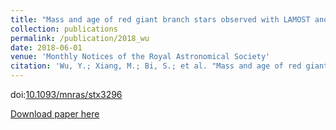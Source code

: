```yaml
---
title: "Mass and age of red giant branch stars observed with LAMOST and Kepler"
collection: publications
permalink: /publication/2018_wu
date: 2018-06-01
venue: 'Monthly Notices of the Royal Astronomical Society'
citation: 'Wu, Y.; Xiang, M.; Bi, S.; et al. "Mass and age of red giant branch stars observed with LAMOST and Kepler", 2018, MNRAS, 475, 3633'
---
```


doi:[10.1093/mnras/stx3296](https://arxiv.org/ct?url=https%3A%2F%2Fdx.doi.org%2F10.1093%2Fmnras%2Fstx3296&v=16ecfe59)

[Download paper here](https://arxiv.org/pdf/1712.09779)
